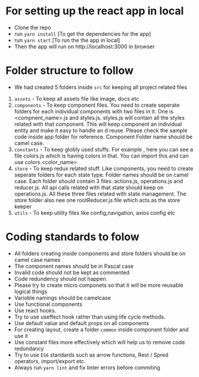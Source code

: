 # For setting up the react app in local

- Clone the repo
- run `yarn install` [To get the dependencies for the app]
- run `yarn start` [To run the the app in local]
- Then the app will run on http://localhost:3000 in browser

# Folder structure to follow

- We had created 5 folders inside `src` for keeping all project related files

1. `assets` - To keep all assets file like image, docs etc
2. `components` - To keep component files. You need to create seperate folders for each individual components with two files in it. One is <compnent_name>.js and styles.js. styles.js will contain all the styles related with that component. This will keep component an individual entity and make it easy to handle an d reuse. Please check the sample code inside app folder for reference. Component Folder name should be camel case.
3. `constants` - To keep globly used stuffs. For example , here you can see a file colors.js which is having colors in that. You can import this and can use colors.<color_name>
4. `store` - To keep redux related stuff. Like components, you need to create seperate folders for each state type. Folder names should be on camel case. Each folder should contain 3 files: actions.js, operations.js and reducer.js. All api calls related with that state should keep on operations.js. All these three files related with state management. The store folder also nee one rootReducer.js file which acts as the store keeper
5. `utils` - To keep utility files like config,navigation, axios config etc

# Coding standards to folow

- All folders creating inside components and store folders should be on camel case names
- The component names should be in Pascal case
- Invalid code should not be kept as commented
- Code redundency should not happen. 
- Please try to create micro componets so that it will be more reusable logical things
- Varioble namings should be camelcase
- Use functional components
- Use react hooks. 
- Try to use useffect hook rather than using life cycle methods.
- Use default value and default props on all components
- For creating layout, create a folder `common` inside component folder and use it
- Use constant files more effectively which will help us to remove code redundancy
- Try to use `ES6` standards such as arrow functions, Rest / Spred operators, import/export etc.
- Always run `yarn lint` and fix linter errors before commiting
